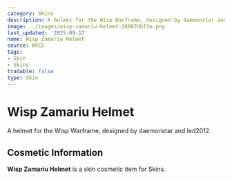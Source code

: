```yaml
---
category: Skins
description: A helmet for the Wisp Warframe, designed by daemonstar and led2012.
image: ../images/wisp-zamariu-helmet-26667dbf2e.png
last_updated: '2025-09-17'
name: Wisp Zamariu Helmet
source: WFCD
tags:
- Skin
- Skins
tradable: false
type: Skin
---
```


# Wisp Zamariu Helmet

A helmet for the Wisp Warframe, designed by daemonstar and led2012.

## Cosmetic Information

**Wisp Zamariu Helmet** is a skin cosmetic item for Skins.

